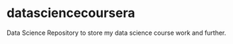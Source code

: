 datasciencecoursera
===================

Data Science Repository to store my data science course work and further.
